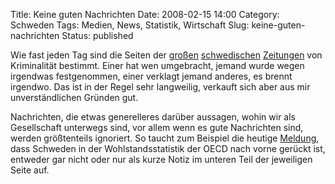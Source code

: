 Title: Keine guten Nachrichten
Date: 2008-02-15 14:00
Category: Schweden
Tags: Medien, News, Statistik, Wirtschaft
Slug: keine-guten-nachrichten
Status: published

Wie fast jeden Tag sind die Seiten der [großen](http://www.dn.se)
[schwedischen](http://www.svd.se) [Zeitungen](http://www.aftonbladet.se)
von Kriminalität bestimmt. Einer hat wen umgebracht, jemand wurde wegen
irgendwas festgenommen, einer verklagt jemand anderes, es brennt
irgendwo. Das ist in der Regel sehr langweilig, verkauft sich aber aus
mir unverständlichen Gründen gut.

Nachrichten, die etwas generelleres darüber aussagen, wohin wir als
Gesellschaft unterwegs sind, vor allem wenn es gute Nachrichten sind,
werden größtenteils ignoriert. So taucht zum Beispiel die heutige
[Meldung](http://sr.se./ekot/artikel.asp?artikel=1894936), dass Schweden
in der Wohlstandsstatistik der OECD nach vorne gerückt ist, entweder gar
nicht oder nur als kurze Notiz im unteren Teil der jeweiligen Seite auf.

